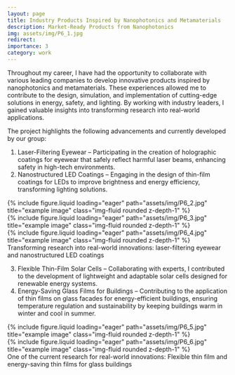```yaml
---
layout: page
title: Industry Products Inspired by Nanophotonics and Metamaterials
description: Market-Ready Products from Nanophotonics
img: assets/img/P6_1.jpg
redirect:
importance: 3
category: work
---
```

Throughout my career, I have had the opportunity to collaborate with various leading companies to develop innovative products inspired by nanophotonics and metamaterials. These experiences allowed me to contribute to the design, simulation, and implementation of cutting-edge solutions in energy, safety, and lighting. By working with industry leaders, I gained valuable insights into transforming research into real-world applications.

The project highlights the following advancements and currently developed by our group:

1. Laser-Filtering Eyewear – Participating in the creation of holographic coatings for eyewear that safely reflect harmful laser beams, enhancing safety in high-tech environments.
2. Nanostructured LED Coatings – Engaging in the design of thin-film coatings for LEDs to improve brightness and energy efficiency, transforming lighting solutions.
<div class="row">
    <div class="col-sm mt-3 mt-md-0">
        {% include figure.liquid loading="eager" path="assets/img/P6_2.jpg" title="example image" class="img-fluid rounded z-depth-1" %}
    </div>
    <div class="col-sm mt-3 mt-md-0">
        {% include figure.liquid loading="eager" path="assets/img/P6_3.jpg" title="example image" class="img-fluid rounded z-depth-1" %}
    </div>
    <div class="col-sm mt-3 mt-md-0">
        {% include figure.liquid loading="eager" path="assets/img/P6_4.jpg" title="example image" class="img-fluid rounded z-depth-1" %}
    </div>
</div>
<div class="caption">
    Transforming research into real-world innovations: laser-filtering eyewear and nanostructured LED coatings
</div>

3. Flexible Thin-Film Solar Cells – Collaborating with experts, I contributed to the development of lightweight and adaptable solar cells designed for renewable energy systems.
4. Energy-Saving Glass Films for Buildings – Contributing to the application of thin films on glass facades for energy-efficient buildings, ensuring temperature regulation and sustainability by keeping buildings warm in winter and cool in summer.
<div class="row">
    <div class="col-sm mt-3 mt-md-0">
        {% include figure.liquid loading="eager" path="assets/img/P6_5.jpg" title="example image" class="img-fluid rounded z-depth-1" %}
    </div>
    <div class="col-sm mt-3 mt-md-0">
        {% include figure.liquid loading="eager" path="assets/img/P6_6.jpg" title="example image" class="img-fluid rounded z-depth-1" %}
    </div>
</div>
<div class="caption">
    One of the current research for real-world innovations: Flexible thin film and energy-saving thin films for glass buildings
</div>
